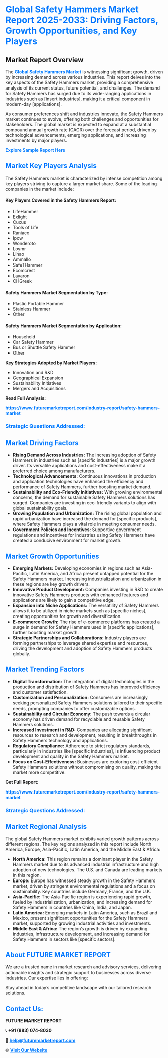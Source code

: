<h1 style="color: #007BFF;">Global Safety Hammers Market Report 2025-2033: Driving Factors, Growth Opportunities, and Key Players</h1>

<section id="overview">
<h2>Market Report Overview</h2>
<p>The <a href="https://www.futuremarketreport.com/industry-report/safety-hammers-market" style="color: #007BFF; text-decoration: none;"><strong>Global Safety Hammers Market</strong></a> is witnessing significant growth, driven by increasing demand across various industries. This report delves into the key aspects of the Safety Hammers market, providing a comprehensive analysis of its current status, future potential, and challenges. The demand for Safety Hammers has surged due to its wide-ranging applications in industries such as [insert industries], making it a critical component in modern-day [applications].</p>
<p>As consumer preferences shift and industries innovate, the Safety Hammers market continues to evolve, offering both challenges and opportunities for stakeholders. The global market is expected to expand at a substantial compound annual growth rate (CAGR) over the forecast period, driven by technological advancements, emerging applications, and increasing investments by major players.</p>
</section>

<section id="overview">
<p><a href="https://www.futuremarketreport.com/request-sample/reportId=91413" style="color: #007BFF; text-decoration: none;"><strong>Explore Sample Report Here</strong></a></p>
</section>

<section id="key-players">
<h2 style="color: #007BFF;">Market Key Players Analysis</h2>
<p>The Safety Hammers market is characterized by intense competition among key players striving to capture a larger market share. Some of the leading companies in the market include:</p>
<h4>Key Players Covered in the Safety Hammers Report:</h4>
<ul><li>LifeHammer</li><li>Exlight</li><li>Cuxus</li><li>Tools of Life</li><li>Raniaco</li><li>Ipow</li><li>Wonderoto</li><li>Loymr</li><li>Lihao</li><li>Ammallo</li><li>SafeTHammer</li><li>Ecomcrest</li><li>Layaron</li><li>CHGreek</li></ul>
<h4>Safety Hammers Market Segmentation by Type:</h4>
<ul><li>Plastic Portable Hammer</li><li>Stainless Hammer</li><li>Other</li></ul>

<h4>Safety Hammers Market Segmentation by Application:</h4>
<ul><li>Household</li><li>Car Safety Hammer</li><li>Bus or Shuttle Safety Hammer</li><li>Other</li></ul>
<p><strong>Key Strategies Adopted by Market Players:</strong></p>
<ul>
<li>Innovation and R&D</li>
<li>Geographical Expansion</li>
<li>Sustainability Initiatives</li>
<li>Mergers and Acquisitions</li>
</ul>
</section>

<section>
<p><strong>Read Full Analysis: </strong></p><a href="https://www.futuremarketreport.com/industry-report/safety-hammers-market" style="color: #007BFF; text-decoration: none;"><strong>https://www.futuremarketreport.com/industry-report/safety-hammers-market</strong></a>
<h3 style="color: #007BFF;">Strategic Questions Addressed:</h3>
</section>

<section id="driving-factors">
<h2 style="color: #007BFF;">Market Driving Factors</h2>
<ul>
<li><strong>Rising Demand Across Industries:</strong> The increasing adoption of Safety Hammers in industries such as [specific industries] is a major growth driver. Its versatile applications and cost-effectiveness make it a preferred choice among manufacturers.</li>
<li><strong>Technological Advancements:</strong> Continuous innovations in production and application technologies have enhanced the efficiency and performance of Safety Hammers, further boosting market demand.</li>
<li><strong>Sustainability and Eco-Friendly Initiatives:</strong> With growing environmental concerns, the demand for sustainable Safety Hammers solutions has surged. Companies are investing in eco-friendly variants to align with global sustainability goals.</li>
<li><strong>Growing Population and Urbanization:</strong> The rising global population and rapid urbanization have increased the demand for [specific products], where Safety Hammers plays a vital role in meeting consumer needs.</li>
<li><strong>Government Policies and Incentives:</strong> Supportive government regulations and incentives for industries using Safety Hammers have created a conducive environment for market growth.</li>
</ul>
</section>

<section id="growth-opportunities">
<h2 style="color: #007BFF;">Market Growth Opportunities</h2>
<ul>
<li><strong>Emerging Markets:</strong> Developing economies in regions such as Asia-Pacific, Latin America, and Africa present untapped potential for the Safety Hammers market. Increasing industrialization and urbanization in these regions are key growth drivers.</li>
<li><strong>Innovative Product Development:</strong> Companies investing in R&D to create innovative Safety Hammers products with enhanced features and applications are likely to gain a competitive edge.</li>
<li><strong>Expansion into Niche Applications:</strong> The versatility of Safety Hammers allows it to be utilized in niche markets such as [specific niches], creating opportunities for growth and diversification.</li>
<li><strong>E-commerce Growth:</strong> The rise of e-commerce platforms has created a surge in demand for Safety Hammers used in [specific applications], further boosting market growth.</li>
<li><strong>Strategic Partnerships and Collaborations:</strong> Industry players are forming partnerships to leverage shared expertise and resources, driving the development and adoption of Safety Hammers products globally.</li>
</ul>
</section>

<section id="trending-factors">
<h2 style="color: #007BFF;">Market Trending Factors</h2>
<ul>
<li><strong>Digital Transformation:</strong> The integration of digital technologies in the production and distribution of Safety Hammers has improved efficiency and customer satisfaction.</li>
<li><strong>Customization and Personalization:</strong> Consumers are increasingly seeking personalized Safety Hammers solutions tailored to their specific needs, prompting companies to offer customizable options.</li>
<li><strong>Sustainability and Circular Economy:</strong> The push towards a circular economy has driven demand for recyclable and reusable Safety Hammers solutions.</li>
<li><strong>Increased Investment in R&D:</strong> Companies are allocating significant resources to research and development, resulting in breakthroughs in Safety Hammers technology and applications.</li>
<li><strong>Regulatory Compliance:</strong> Adherence to strict regulatory standards, particularly in industries like [specific industries], is influencing product development and quality in the Safety Hammers market.</li>
<li><strong>Focus on Cost-Effectiveness:</strong> Businesses are exploring cost-efficient Safety Hammers solutions without compromising on quality, making the market more competitive.</li>
</ul>
</section>

<section>
<p><strong>Get Full Report: </strong></p><a href="https://www.futuremarketreport.com/industry-report/safety-hammers-market" style="color: #007BFF; text-decoration: none;"><strong>https://www.futuremarketreport.com/industry-report/safety-hammers-market</strong></a>
<h3 style="color: #007BFF;">Strategic Questions Addressed:</h3>
</section>


<section id="regional-analysis">
<h2 style="color: #007BFF;">Market Regional Analysis</h2>
<p>The global Safety Hammers market exhibits varied growth patterns across different regions. The key regions analyzed in this report include North America, Europe, Asia-Pacific, Latin America, and the Middle East & Africa:</p>
<ul>
<li><strong>North America:</strong> This region remains a dominant player in the Safety Hammers market due to its advanced industrial infrastructure and high adoption of new technologies. The U.S. and Canada are leading markets in this region.</li>
<li><strong>Europe:</strong> Europe has witnessed steady growth in the Safety Hammers market, driven by stringent environmental regulations and a focus on sustainability. Key countries include Germany, France, and the U.K.</li>
<li><strong>Asia-Pacific:</strong> The Asia-Pacific region is experiencing rapid growth, fueled by industrialization, urbanization, and increasing demand for Safety Hammers in countries like China, India, and Japan.</li>
<li><strong>Latin America:</strong> Emerging markets in Latin America, such as Brazil and Mexico, present significant opportunities for the Safety Hammers market, supported by growing industrial activities and investments.</li>
<li><strong>Middle East & Africa:</strong> The region’s growth is driven by expanding industries, infrastructure development, and increasing demand for Safety Hammers in sectors like [specific sectors].</li>
</ul>
</section>

<footer>
<h2 style="color: #007BFF;">About FUTURE MARKET REPORT</h2>
<p>We are a trusted name in market research and advisory services, delivering actionable insights and strategic support to businesses across diverse industries. Our expertise lies in offering:</p>

<p>Stay ahead in today’s competitive landscape with our tailored research solutions.</p>

<h2 style="color: #007BFF;">Contact Us:</h2>
<p><strong>FUTURE MARKET REPORT</strong></p>
<p>📞 <strong>+91 (883) 074-8030</strong></p>
<p>📧 <strong><a href="mailto:help@futuremarketreport.com" style="color: #007BFF;">help@futuremarketreport.com</a></strong></p>
<p>🌐 <strong><a href="https://www.futuremarketreport.com/" style="color: #007BFF;">Visit Our Website</a></strong></p>
</footer>